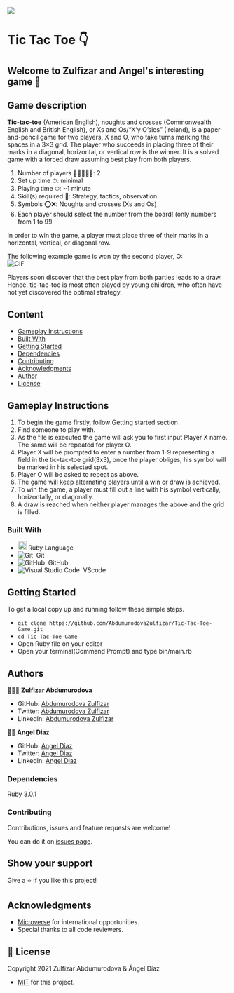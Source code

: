 ![](https://img.shields.io/badge/Microverse-blueviolet)

# Tic Tac Toe 👇
## Welcome to Zulfizar and Angel's interesting game 🙌
## Game description
**Tic-tac-toe** (American English), noughts and crosses (Commonwealth English and British English), or Xs and Os/“X’y O’sies” (Ireland), is a paper-and-pencil game for two players, X and O, who take turns marking the spaces in a 3×3 grid. The player who succeeds in placing three of their marks in a diagonal, horizontal, or vertical row is the winner. It is a solved game with a forced draw assuming best play from both players.<br>
1. Number of players 🙍‍♂️🙎🏻‍♀️: 2
2. Set up time ⏱: minimal
3. Playing time ⏱: ~1 minute
4. Skill(s) required 💪: Strategy, tactics, observation
5. Symbols ⭕️❌:	Noughts and crosses (Xs and Os)
6. Each player should select the number from the board! (only numbers from 1 to 9!)

In order to win the game, a player must place three of their marks in a horizontal, vertical, or diagonal row.

The following example game is won by the second player, O:<br>
<img align="center" alt="GIF" src="https://media.giphy.com/media/ChzovjKPuEiYe8ePih/giphy.gif" />

Players soon discover that the best play from both parties leads to a draw. Hence, tic-tac-toe is most often played by young children, who often have not yet discovered the optimal strategy.

## Content

* [Gameplay Instructions](#gameplay-instructions)
* [Built With](#built-with)
* [Getting Started](#getting-started)
* [Dependencies](#dependencies)
* [Contributing](#contributing)
* [Acknowledgments](#acknowledgments)
* [Author](#author)
* [License](#license)

## Gameplay Instructions

<ol>
  <li>To begin the game firstly, follow Getting started section</li>
  <li>Find someone to play with.</li>
  <li>As the file is executed the game will ask you to first input Player X name. The same will be repeated for player O.</li>
  <li>Player X will be prompted to enter a number from 1-9 representing a field in the tic-tac-toe grid(3x3), once the player obliges, his symbol will be marked in his selected spot.</li>
  <li>Player O will be asked to repeat as above.</li>
  <li>The game will keep alternating players until a win or draw is achieved.</li>
  <li>
To win the game, a player must fill out a line with his symbol vertically, horizontally, or diagonally.</li>
  <li>A draw is reached when neither player manages the above and the grid is filled.
</li>
</ol>

### Built With

- <code><img height="20" src="https://www.ruby-lang.org/images/header-ruby-logo.png"></code> Ruby Language <br>
- ![Git](https://img.shields.io/badge/-Git-05122A?style=flat&logo=git)&nbsp; Git<br>
- ![GitHub](https://img.shields.io/badge/-GitHub-05122A?style=flat&logo=github)&nbsp; GitHub<br>
- ![Visual Studio Code](https://img.shields.io/badge/-Visual%20Studio%20Code-05122A?style=flat&logo=visual-studio-code&logoColor=007ACC)&nbsp; VScode

## Getting Started

To get a local copy up and running follow these simple steps.

- `git clone https://github.com/AbdumurodovaZulfizar/Tic-Tac-Toe-Game.git`
- `cd Tic-Tac-Toe-Game`
- Open Ruby file on your editor
- Open your terminal(Command Prompt) and type bin/main.rb

## Authors

👩🏻‍💼 **Zulfizar Abdumurodova**

- GitHub: [Abdumurodova Zulfizar](https://github.com/AbdumurodovaZulfizar)
- Twitter: [Abdumurodova Zulfizar](https://twitter.com/Zulfiza70357085)
- LinkedIn: [Abdumurodova Zulfizar](https://www.linkedin.com/in/zulfizar-abdumurodova-a61527206/)

🙍‍♂️ **Angel Diaz**

- GitHub: [Angel Diaz](https://github.com/ad9311)
- Twitter: [Angel Diaz](https://twitter.com/adiaz9311)
- LinkedIn: [Angel Diaz](https://www.linkedin.com/in/ad9311/)

### Dependencies

Ruby 3.0.1

### Contributing

Contributions, issues and feature requests are welcome!

You can do it on [issues page](https://github.com/AbdumurodovaZulfizar/Tic-Tac-Toe-Game/issues/4).

## Show your support

Give a ⭐️ if you like this project!

## Acknowledgments

- [Microverse](https://www.microverse.org/) for international opportunities.
- Special thanks to all code reviewers.

## 📝 License

Copyright 2021 Zulfizar Abdumurodova & Ángel Díaz
- [MIT](https://github.com/AbdumurodovaZulfizar/Tic-Tac-Toe-Game/blob/readme_game_instructions/LICENSE) for this project.
